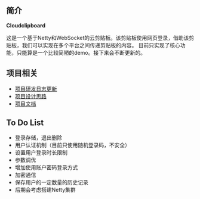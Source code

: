 ## 简介

**Cloudclipboard**

这是一个基于Netty和WebSocket的云剪贴板。该剪贴板使用网页登录，借助该剪贴板，我们可以实现在多个平台之间传递剪贴板的内容。
目前只实现了核心功能，只能算是一个比较简陋的demo。接下来会不断更新的。

## 项目相关
- [项目研发日志更新](https://github.com/luxinfeng/Cloudclipboard/blob/dev/doc/Project-Log-cn.md)
- [项目设计思路](https://github.com/luxinfeng/cloudclipboard/blob/dev/doc/design_cn.md)
- [项目文档](https://github.com/luxinfeng/Cloudclipboard/wiki/_new)

## To Do List
- 登录存储，退出删除
- 用户认证机制（目前只使用随机登录码，不安全）
- 设置用户登录时长限制
- 参数调优
- 增加使用账户密码登录方式
- 加密通信
- 保存用户的一定数量的历史记录
- 后期会考虑搭建Netty集群



